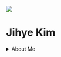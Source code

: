 <img src="https://capsule-render.vercel.app/api?&color=#0000000&&section=header&text=Jihye Kim&fontSize=60px" />
<h1>Jihye Kim</h1>

<details>
<summary>About Me</summary>
</summary>

<span>
  <a href="https://linktr.ee/wisdomismysoulheavenvank">
  <p>Linktree 🌴</p>
  </a>
  <br>

<h4>My Activities</h4>
 
<p>한국공대학보사 39기 기자 (2021.03 ~ 2022.12)</p>
<p>대학생연합실전마케팅 프로젝트 클럽 마이럽 2기 (@한국투자액셀러레이터) (2022.05 ~ 6)</p>
<p>TU-VCC 창업동아리 1, 2, 3기 (2022.09 ~ 2025.02)</p>
<p>Data Science Lab 학생연구원 (DSL, TUKorea) (2022.09 ~ 12)</p>
<p>한국공대 크리에이터 1기 (2022.09 ~ 12)</p>
<p>2030부산세계박람회 대학생 서포터즈 (2022.09 ~ 2023.12)</p>
<p>GTEP 17기 (2023.03 ~ 2024.02)</p>
<p>TU혁신 모니터링단 2, 3기 (2023.05 ~ 2025.02)</p>
<p>2024학년도 경영캡스톤디자인 '키워드 기반의 인터넷 기사 요약 및 트렌드 분석 서비스' 졸업연구 (2023.09 ~ 2024.12)</p>
<p>스페인 해외현장실습 (@miquelsuay) (2024.01 ~ 02)</p>
<p>2024 WISET 블룸버그 글로벌 멘토링 (@Bloomberg Korea) (2024.03 ~ 12)</p>
<p>인천 Young MICE 리더 9기 (@인천관광공사) (2024.05 ~ 10)</p>
<p>AI 스타트업 유니버시티 (2024.06 ~ 08)</p>
<p>2024 하나 소셜벤처 유니버시티 (2024.07.01 ~ 08.01)</p>
<p>etc . . .</p>

<br><br>
<h4>My Awards</h4>

<p>🏅 2022' TU-VCC 1기 성과확산발표 장려상</p>
<p>🏅 2022' 썸썸 BLUE in 태안 국회의원상</p>
<p>🏅 2023' KBO-대학연계 프로젝트 KBO 나인 장려상</p>
<p>🏅 2023' 썸썸 BLUE in 경남 한국대학발명협회장상</p>
<p>🏅 2023' TU Plus Sharing 프로젝트 은상</p>
<p>🏅 2024' 스카우트 랩업캠프 우수상</p>
<p>🏅 2024’ 혁신리더십 실천 프로그램 우수상</p>
<p>🏅 2024’ 로컬 국토대장정 HERO 만들기 프로젝트 2기 시흥시장상</p>
<p>🏅 2024’ 제조생산시스템 운영최적화 경진대회 우수상</p>


<br><br>

<h4>My Careers</h4>

<p>사이버외교사절단 반크 (2024.09 ~ 2025.02)</p>
<p>HEALTTH CUBE (CMO) (2024.02 ~ )</p>

<br><br>

<p>contact : 📨 jizzzz0220@gmail.com </p>
</span>


